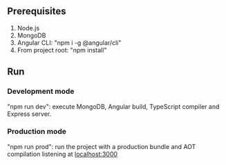 ## Prerequisites
1. Node.js
2. MongoDB
2. Angular CLI: "npm i -g @angular/cli"
3. From project root: "npm install"

## Run
### Development mode
"npm run dev": execute MongoDB, Angular build, TypeScript compiler and Express server.
### Production mode
"npm run prod": run the project with a production bundle and AOT compilation listening at [localhost:3000](http://localhost:3000) 
